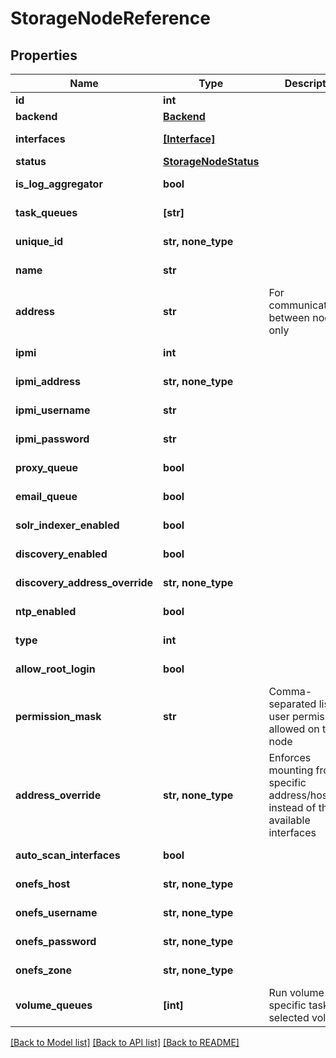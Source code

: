 # StorageNodeReference


## Properties

Name | Type | Description | Notes
------------ | ------------- | ------------- | -------------
**id** | **int** |  | 
**backend** | [**Backend**](Backend.md) |  | 
**interfaces** | [**[Interface]**](Interface.md) |  | [optional] [readonly] 
**status** | [**StorageNodeStatus**](StorageNodeStatus.md) |  | [optional] 
**is_log_aggregator** | **bool** |  | [optional] [readonly] 
**task_queues** | **[str]** |  | [optional] [readonly] 
**unique_id** | **str, none_type** |  | [optional] [readonly] 
**name** | **str** |  | [optional] [readonly] 
**address** | **str** | For communication between nodes only | [optional] [readonly] 
**ipmi** | **int** |  | [optional] [readonly] 
**ipmi_address** | **str, none_type** |  | [optional] [readonly] 
**ipmi_username** | **str** |  | [optional] [readonly] 
**ipmi_password** | **str** |  | [optional] [readonly] 
**proxy_queue** | **bool** |  | [optional] [readonly] 
**email_queue** | **bool** |  | [optional] [readonly] 
**solr_indexer_enabled** | **bool** |  | [optional] [readonly] 
**discovery_enabled** | **bool** |  | [optional] [readonly] 
**discovery_address_override** | **str, none_type** |  | [optional] [readonly] 
**ntp_enabled** | **bool** |  | [optional] [readonly] 
**type** | **int** |  | [optional] [readonly] 
**allow_root_login** | **bool** |  | [optional] [readonly] 
**permission_mask** | **str** | Comma-separated list of user permissions allowed on this node | [optional] [readonly] 
**address_override** | **str, none_type** | Enforces mounting from a specific address/hostname instead of the available interfaces | [optional] [readonly] 
**auto_scan_interfaces** | **bool** |  | [optional] [readonly] 
**onefs_host** | **str, none_type** |  | [optional] [readonly] 
**onefs_username** | **str, none_type** |  | [optional] [readonly] 
**onefs_password** | **str, none_type** |  | [optional] [readonly] 
**onefs_zone** | **str, none_type** |  | [optional] [readonly] 
**volume_queues** | **[int]** | Run volume-specific tasks for selected volumes. | [optional] [readonly] 

[[Back to Model list]](../#documentation-for-models) [[Back to API list]](../#documentation-for-api-endpoints) [[Back to README]](../)


